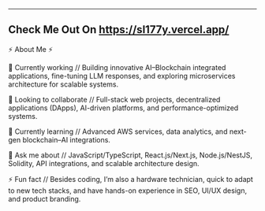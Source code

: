 -------------------------------------------------------------------
Check Me Out On https://sl177y.vercel.app/
-------------------------------------------------------------------

⚡ About Me ⚡

🔭 Currently working // Building innovative AI–Blockchain integrated applications, fine-tuning LLM responses, and exploring microservices architecture for scalable systems.

👯 Looking to collaborate // Full-stack web projects, decentralized applications (DApps), AI-driven platforms, and performance-optimized systems.

🌱 Currently learning // Advanced AWS services, data analytics, and next-gen blockchain–AI integrations.

💬 Ask me about // JavaScript/TypeScript, React.js/Next.js, Node.js/NestJS, Solidity, API integrations, and scalable architecture design.

⚡ Fun fact // Besides coding, I’m also a hardware technician, quick to adapt to new tech stacks, and have hands-on experience in SEO, UI/UX design, and product branding.



